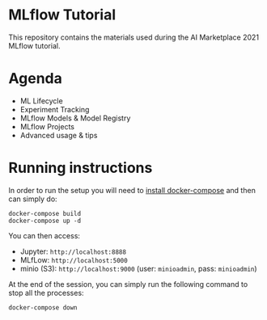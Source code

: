 # MLflow Tutorial

This repository contains the materials used during the AI Marketplace 2021 MLflow tutorial.

Agenda
========

- ML Lifecycle
- Experiment Tracking
- MLflow Models & Model Registry
- MLflow Projects
- Advanced usage & tips


Running instructions
====================

In order to run the setup you will need to [install docker-compose](https://docs.docker.com/compose/install/) and then can simply do:
```shell
docker-compose build
docker-compose up -d
```

You can then access:
* Jupyter: `http://localhost:8888`
* MLfLow: `http://localhost:5000`
* minio (S3): `http://localhost:9000` (user: `minioadmin`, pass: `minioadmin`)


At the end of the session, you can simply run the following command to stop all
the processes:

```shell
docker-compose down
```
